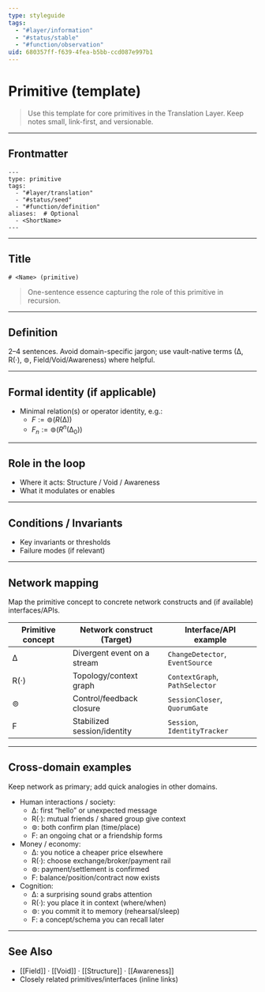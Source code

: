 ```yaml
---
type: styleguide
tags:
  - "#layer/information"
  - "#status/stable"
  - "#function/observation"
uid: 680357ff-f639-4fea-b5bb-ccd087e997b1
---
```


# Primitive (template)

> Use this template for core primitives in the Translation Layer. Keep notes small, link-first, and versionable.

---

## Frontmatter

```
---
type: primitive
tags:
  - "#layer/translation"
  - "#status/seed"
  - "#function/definition"
aliases:  # Optional
  - <ShortName>
---
```

---

## Title

`# <Name> (primitive)`

> One-sentence essence capturing the role of this primitive in recursion.

---

## Definition

2–4 sentences. Avoid domain-specific jargon; use vault-native terms (∆, R(·), ⊚, Field/Void/Awareness) where helpful.

---

## Formal identity (if applicable)

- Minimal relation(s) or operator identity, e.g.:
  - $F := ⊚(R(∆))$
  - $F_n := ⊚(R^n(∆_0))$

---

## Role in the loop

- Where it acts: Structure / Void / Awareness
- What it modulates or enables

---

## Conditions / Invariants

- Key invariants or thresholds
- Failure modes (if relevant)

---

## Network mapping

Map the primitive concept to concrete network constructs and (if available) interfaces/APIs.

| Primitive concept | Network construct (Target) | Interface/API example |
|-------------------|----------------------------|-----------------------|
| ∆                 | Divergent event on a stream | `ChangeDetector`, `EventSource` |
| R(·)              | Topology/context graph      | `ContextGraph`, `PathSelector` |
| ⊚                 | Control/feedback closure    | `SessionCloser`, `QuorumGate` |
| F                 | Stabilized session/identity | `Session`, `IdentityTracker` |

---

## Cross-domain examples

Keep network as primary; add quick analogies in other domains.

- Human interactions / society:
  - ∆: first “hello” or unexpected message
  - R(·): mutual friends / shared group give context
  - ⊚: both confirm plan (time/place)
  - F: an ongoing chat or a friendship forms
- Money / economy:
  - ∆: you notice a cheaper price elsewhere
  - R(·): choose exchange/broker/payment rail
  - ⊚: payment/settlement is confirmed
  - F: balance/position/contract now exists
- Cognition:
  - ∆: a surprising sound grabs attention
  - R(·): you place it in context (where/when)
  - ⊚: you commit it to memory (rehearsal/sleep)
  - F: a concept/schema you can recall later

---

## See Also

- [[Field]] · [[Void]] · [[Structure]] · [[Awareness]]
- Closely related primitives/interfaces (inline links)
